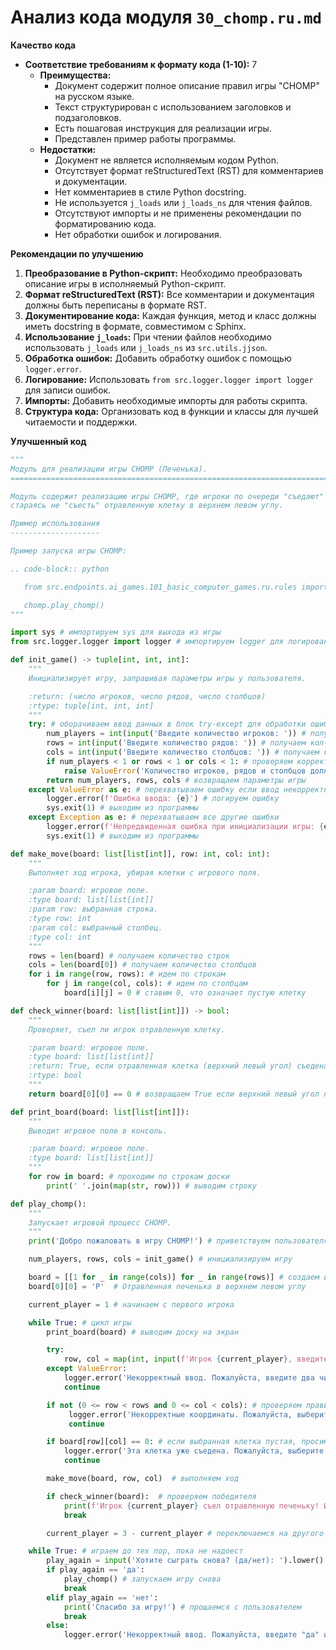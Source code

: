 # Анализ кода модуля `30_chomp.ru.md`

**Качество кода**

- **Соответствие требованиям к формату кода (1-10):** 7
    -  **Преимущества:**
        - Документ содержит полное описание правил игры "CHOMP" на русском языке.
        - Текст структурирован с использованием заголовков и подзаголовков.
        - Есть пошаговая инструкция для реализации игры.
        - Представлен пример работы программы.
    - **Недостатки:**
        - Документ не является исполняемым кодом Python.
        - Отсутствует формат reStructuredText (RST) для комментариев и документации.
        - Нет комментариев в стиле Python docstring.
        - Не используется `j_loads` или `j_loads_ns` для чтения файлов.
        - Отсутствуют импорты и не применены рекомендации по форматированию кода.
        - Нет обработки ошибок и логирования.

**Рекомендации по улучшению**

1. **Преобразование в Python-скрипт:** Необходимо преобразовать описание игры в исполняемый Python-скрипт.
2. **Формат reStructuredText (RST):** Все комментарии и документация должны быть переписаны в формате RST.
3. **Документирование кода:** Каждая функция, метод и класс должны иметь docstring в формате, совместимом с Sphinx.
4. **Использование `j_loads`:** При чтении файлов необходимо использовать `j_loads` или `j_loads_ns` из `src.utils.jjson`.
5. **Обработка ошибок:** Добавить обработку ошибок с помощью `logger.error`.
6. **Логирование:** Использовать `from src.logger.logger import logger` для записи ошибок.
7. **Импорты:** Добавить необходимые импорты для работы скрипта.
8. **Структура кода:** Организовать код в функции и классы для лучшей читаемости и поддержки.

**Улучшенный код**

```python
"""
Модуль для реализации игры CHOMP (Печенька).
=========================================================================================

Модуль содержит реализацию игры CHOMP, где игроки по очереди "съедают" клетки с печеньки,
стараясь не "съесть" отравленную клетку в верхнем левом углу.

Пример использования
--------------------

Пример запуска игры CHOMP:

.. code-block:: python

   from src.endpoints.ai_games.101_basic_computer_games.ru.rules import chomp

   chomp.play_chomp()
"""

import sys # импортируем sys для выхода из игры
from src.logger.logger import logger # импортируем logger для логирования ошибок

def init_game() -> tuple[int, int, int]:
    """
    Инициализирует игру, запрашивая параметры игры у пользователя.

    :return: (число игроков, число рядов, число столбцов)
    :rtype: tuple[int, int, int]
    """
    try: # оборачиваем ввод данных в блок try-except для обработки ошибок
        num_players = int(input('Введите количество игроков: ')) # получаем кол-во игроков
        rows = int(input('Введите количество рядов: ')) # получаем кол-во рядов
        cols = int(input('Введите количество столбцов: ')) # получаем кол-во столбцов
        if num_players < 1 or rows < 1 or cols < 1: # проверяем корректность введенных данных
            raise ValueError('Количество игроков, рядов и столбцов должно быть положительным.') # вызываем ошибку если данные не корректны
        return num_players, rows, cols # возвращаем параметры игры
    except ValueError as e: # перехватываем ошибку если ввод некорректный
        logger.error(f'Ошибка ввода: {e}') # логируем ошибку
        sys.exit(1) # выходим из программы
    except Exception as e: # перехватываем все другие ошибки
        logger.error(f'Непредвиденная ошибка при инициализации игры: {e}') # логируем ошибку
        sys.exit(1) # выходим из программы

def make_move(board: list[list[int]], row: int, col: int):
    """
    Выполняет ход игрока, убирая клетки с игрового поля.

    :param board: игровое поле.
    :type board: list[list[int]]
    :param row: выбранная строка.
    :type row: int
    :param col: выбранный столбец.
    :type col: int
    """
    rows = len(board) # получаем количество строк
    cols = len(board[0]) # получаем количество столбцов
    for i in range(row, rows): # идем по строкам
        for j in range(col, cols): # идем по столбцам
            board[i][j] = 0 # ставим 0, что означает пустую клетку

def check_winner(board: list[list[int]]) -> bool:
    """
    Проверяет, съел ли игрок отравленную клетку.

    :param board: игровое поле.
    :type board: list[list[int]]
    :return: True, если отравленная клетка (верхний левый угол) съедена, иначе False.
    :rtype: bool
    """
    return board[0][0] == 0 # возвращаем True если верхний левый угол пустой (0) и False в обратном случае

def print_board(board: list[list[int]]):
    """
    Выводит игровое поле в консоль.

    :param board: игровое поле.
    :type board: list[list[int]]
    """
    for row in board: # проходим по строкам доски
        print(' '.join(map(str, row))) # выводим строку

def play_chomp():
    """
    Запускает игровой процесс CHOMP.
    """
    print('Добро пожаловать в игру CHOMP!') # приветствуем пользователя

    num_players, rows, cols = init_game() # инициализируем игру

    board = [[1 for _ in range(cols)] for _ in range(rows)] # создаем игровую доску
    board[0][0] = 'P'  # Отравленная печенька в верхнем левом углу

    current_player = 1 # начинаем с первого игрока

    while True: # цикл игры
        print_board(board) # выводим доску на экран

        try:
            row, col = map(int, input(f'Игрок {current_player}, введите координаты клетки (ряд, колонка), начиная с 0: ').split(',')) # получаем координаты от игрока
        except ValueError:
            logger.error('Некорректный ввод. Пожалуйста, введите два числа через запятую.') # логируем ошибку
            continue

        if not (0 <= row < rows and 0 <= col < cols): # проверяем правильность ввода
             logger.error('Некорректные координаты. Пожалуйста, выберите клетку в пределах игрового поля.') # логируем ошибку
             continue

        if board[row][col] == 0: # если выбранная клетка пустая, просим повторить ввод
            logger.error('Эта клетка уже съедена. Пожалуйста, выберите другую клетку.') # логируем ошибку
            continue

        make_move(board, row, col)  # выполняем ход

        if check_winner(board):  # проверяем победителя
            print(f'Игрок {current_player} съел отравленную печеньку! Игра окончена.')  # выводим сообщение о проигрыше
            break

        current_player = 3 - current_player # переключаемся на другого игрока

    while True: # играем до тех пор, пока не надоест
        play_again = input('Хотите сыграть снова? (да/нет): ').lower() # спрашиваем пользователя хочет ли он сыграть снова
        if play_again == 'да':
            play_chomp() # запускаем игру снова
            break
        elif play_again == 'нет':
            print('Спасибо за игру!') # прощаемся с пользователем
            break
        else:
            logger.error('Некорректный ввод. Пожалуйста, введите "да" или "нет".') # если ввод некорректный, просим ввести еще раз
```